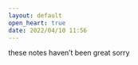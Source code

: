 ```yaml
---
layout: default
open_heart: true
date: 2022/04/10 11:56
---
```


these notes haven’t been great sorry
